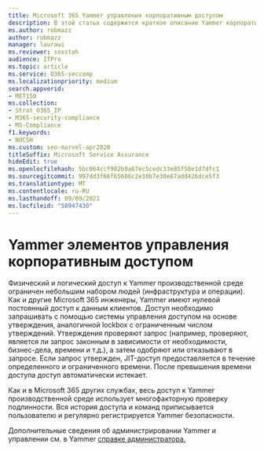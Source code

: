 ```yaml
---
title: Microsoft 365 Yammer управления корпоративным доступом
description: В этой статье содержится краткое описание Yammer корпоративный элементов управления доступом в производственной среде.
ms.author: robmazz
author: robmazz
manager: laurawi
ms.reviewer: sosstah
audience: ITPro
ms.topic: article
ms.service: O365-seccomp
ms.localizationpriority: medium
search.appverid:
- MET150
ms.collection:
- Strat_O365_IP
- M365-security-compliance
- MS-Compliance
f1.keywords:
- NOCSH
ms.custom: seo-marvel-apr2020
titleSuffix: Microsoft Service Assurance
hideEdit: true
ms.openlocfilehash: 5bc064ccf982b9a67ec5cedc33e85f58e1d7dfc1
ms.sourcegitcommit: 997dd3f66f65686c2e38b7e30e67add426dce5f3
ms.translationtype: MT
ms.contentlocale: ru-RU
ms.lasthandoff: 09/09/2021
ms.locfileid: "58947430"
---
```

# <a name="yammer-enterprise-access-controls"></a>Yammer элементов управления корпоративным доступом 

Физический и логический доступ к Yammer производственной среде ограничен небольшим набором людей (инфраструктура и операции). Как и другие Microsoft 365 инженеры, Yammer имеют нулевой постоянный доступ к данным клиентов. Доступ необходимо запрашивать с помощью системы управления доступом на основе утверждения, аналогичной lockbox с ограниченным числом утверждений. Утверждения проверяют запрос (например, проверяют, является ли запрос законным в зависимости от необходимости, бизнес-дела, времени и т.д.), а затем одобряют или отказывают в запросе. Если запрос утвержден, JIT-доступ предоставляется в течение определенного и ограниченного времени. После превышения времени доступа доступ автоматически истекает.

Как и в Microsoft 365 других службах, весь доступ к Yammer производственной среде использует многофакторную проверку подлинности. Вся история доступа и команд приписывается пользователю и регулярно регистрируется Yammer безопасности.

Дополнительные сведения об администрировании Yammer и управлении см. в Yammer [справке администратора.](/yammer/yammer-landing-page)